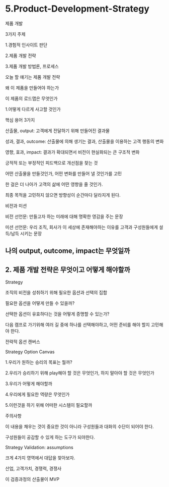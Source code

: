 # 5.Product-Development-Strategy

제품 개발

3가지 주제

1.경험적 인사이트 판단

2.제품 개발 전략

3.제품 개발 방법론, 프로세스

오늘 할 얘기는 제품 개발 전략

왜 이 제품을 만들어야 하는가

이 제품의 로드맵은 무엇인가

1.어떻게 다르게 사고할 것인가

핵심 용어 3가지

산출물, output: 고객에게 전달하기 위해 만들어진 결과물

성과, 결과, outcome: 산출물에 의해 생기는 결과, 산출물을 이용하는 고객 행동의 변화

영향, 효과, impact: 결과가 확대되면서 비전이 현실화되는 큰 구조적 변화

긍적적 또는 부정적인 피드백으로 개선점을 찾는 것

어떤 산출물을 만들것인가, 어떤 변화를 만들어 낼 것인가를 고민

한 걸은 더 나아가 고객의 삶에 어떤 영향을 줄 것인가.

최종 목적을 고민하지 않으면 방향성이 순간마다 달라지게 된다.

비전과 미션

비전 선언문: 만들고자 하는 미래에 대해 명확한 영감을 주는 문장

미션 선언문: 우리 조직, 회사가 이 세상에 존재해야하는 이유를 고객과 구성원들에게 설득/납득 시키는 문장

## 나의 output, outcome, impact는 무엇일까

## 2. 제품 개발 전략은 무엇이고 어떻게 해야할까

Strategy

조직의 비전을 성취하기 위해 필요한 옵션과 선택의 집합

필요한 옵션을 어떻게 만들 수 있을까?

선택한 옵션이 유효하다는 것을 어떻게 증명할 수 있는가?

다음 캠프로 가기위해 여러 길 중에 하나를 선택해야하고, 어떤 준비를 해야 할지 고민해야 한다.

전략적 옵션 캔버스

Strategy Option Canvas

1.우리가 원하는 승리의 목표는 뭘까?

2.우리가 승리하기 위해 play해야 할 것은 무엇인가, 하지 말아야 할 것은 무엇인가

3.우리가 어떻게 해야할까

4.우리에게 필요한 역량은 무엇인가

5.이런것을 하기 위해 어떠한 시스템이 필요할까

주의사항

이 내용을 채우는 것이 중요한 것이 아니라 구성원들과 대화의 수단이 되어야 한다.

구성원들이 공감할 수 있게 하는 도구가 되야한다.

Strategy Validation: assumptions

크게 4가지 영역에서 대답을 찾아보자.

산업, 고객가치, 경쟁력, 경쟁사

이 검증과정의 산출물이 MVP
